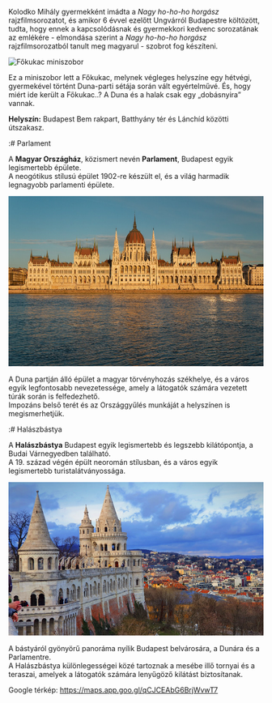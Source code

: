 Kolodko Mihály gyermekként imádta a *Nagy ho-ho-ho horgász* rajzfilmsorozatot, és amikor 6 évvel ezelőtt Ungvárról Budapestre költözött, tudta, hogy ennek a kapcsolódásnak és gyermekkori kedvenc sorozatának az emlékére - elmondása szerint a *Nagy ho-ho-ho horgász* rajzfilmsorozatból tanult meg magyarul - szobrot fog készíteni. 

![Főkukac miniszobor](kepek/fökukca.jpg)

Ez a miniszobor lett a Főkukac, melynek végleges helyszíne egy hétvégi, gyermekével történt Duna-parti sétája során vált egyértelművé. És, hogy miért ide került a Főkukac..? A Duna és a halak csak egy „dobásnyira” vannak.

**Helyszín:** Budapest Bem rakpart, Batthyány tér és Lánchíd közötti útszakasz.


:# Parlament

A **Magyar Országház**, közismert nevén **Parlament**, Budapest egyik legismertebb épülete.  
A neogótikus stílusú épület 1902-re készült el, és a világ harmadik legnagyobb parlamenti épülete. 

![Parlament](kepek/parlament2.jpg)

A Duna partján álló épület a magyar törvényhozás székhelye, és a város egyik legfontosabb nevezetessége, amely a látogatók számára vezetett túrák során is felfedezhető.  
Impozáns belső terét és az Országgyűlés munkáját a helyszínen is megismerhetjük.


:# Halászbástya

A **Halászbástya** Budapest egyik legismertebb és legszebb kilátópontja, a Budai Várnegyedben található.  
A 19. század végén épült neoromán stílusban, és a város egyik legismertebb turistalátványossága.  

![Halászbástya](kepek/halaszbastyja.jpg)


A bástyáról gyönyörű panoráma nyílik Budapest belvárosára, a Dunára és a Parlamentre.  
A Halászbástya különlegességei közé tartoznak a mesébe illő tornyai és a teraszai, amelyek a látogatók számára lenyűgöző kilátást biztosítanak.

Google térkép:
https://maps.app.goo.gl/qCJCEAbG6BrjWvwT7






